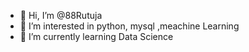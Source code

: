 - 👋 Hi, I’m @88Rutuja
- 👀 I’m interested in python, mysql ,meachine Learning
- 🌱 I’m currently learning Data Science
